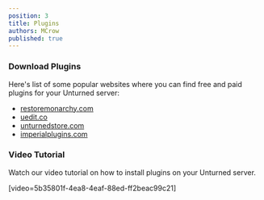 ```yaml
---
position: 3
title: Plugins
authors: MCrow
published: true
---
```


### Download Plugins
Here's list of some popular websites where you can find free and paid plugins for your Unturned server:
- [restoremonarchy.com](https://restoremonarchy.com/plugins)
- [uedit.co](https://uedit.co/RocketMod/Plugins/)
- [unturnedstore.com](https://unturnedstore.com/)
- [imperialplugins.com](https://imperialplugins.com/)

### Video Tutorial
Watch our video tutorial on how to install plugins on your Unturned server.

[video=5b35801f-4ea8-4eaf-88ed-ff2beac99c21]